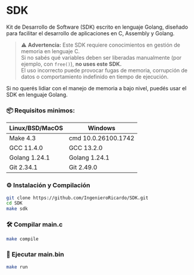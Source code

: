 # SDK
Kit de Desarrollo de Software (SDK) escrito en lenguaje Golang, diseñado para facilitar el desarrollo de aplicaciones en C, Assembly y Golang.

> ⚠️ **Advertencia:** Este SDK requiere conocimientos en gestión de memoria en lenguaje C.  
> Si no sabés qué variables deben ser liberadas manualmente (por ejemplo, con `free()`), **no uses este SDK.**  
> El uso incorrecto puede provocar fugas de memoria, corrupción de datos o comportamiento indefinido en tiempo de ejecución.

Si no querés lidiar con el manejo de memoria a bajo nivel, puedés usar el SDK en lenguaje Golang.


### 📦 Requisitos minimos:

| Linux/BSD/MacOS | Windows |
| --- | --- |
| Make 4.3 | cmd 10.0.26100.1742 |
| GCC 11.4.0 | GCC 13.2.0 |
| Golang 1.24.1 | Golang 1.24.1 |
| Git 2.34.1 | Git 2.49.0 |

### ⚙️ Instalación y Compilación

```bash
git clone https://github.com/IngenieroRicardo/SDK.git
cd SDK
make sdk
```

### 🛠️ Compilar main.c

```bash
make compile
```

### 🚀 Ejecutar main.bin

```bash
make run
```
